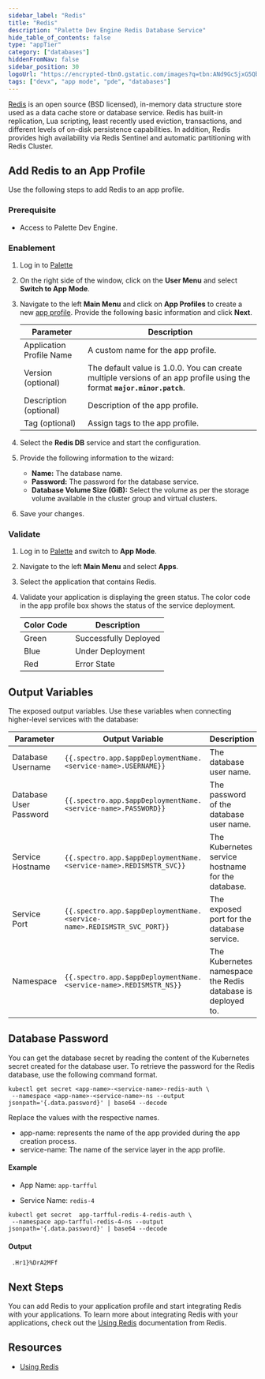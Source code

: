 ```yaml
---
sidebar_label: "Redis"
title: "Redis"
description: "Palette Dev Engine Redis Database Service"
hide_table_of_contents: false
type: "appTier"
category: ["databases"]
hiddenFromNav: false
sidebar_position: 30
logoUrl: "https://encrypted-tbn0.gstatic.com/images?q=tbn:ANd9GcSjxG5Qb38rX39m1M2p1W4t8H70OKpRY2breg&usqp=CAU"
tags: ["devx", "app mode", "pde", "databases"]
---
```


[Redis](https://redis.io/docs/latest/) is an open source (BSD licensed), in-memory data structure store used as a data
cache store or database service. Redis has built-in replication, Lua scripting, least recently used eviction,
transactions, and different levels of on-disk persistence capabilities. In addition, Redis provides high availability
via Redis Sentinel and automatic partitioning with Redis Cluster.

## Add Redis to an App Profile

Use the following steps to add Redis to an app profile.

### Prerequisite

- Access to Palette Dev Engine.

### Enablement

1. Log in to [Palette](https://console.spectrocloud.com)

2. On the right side of the window, click on the **User Menu** and select **Switch to App Mode**.

3. Navigate to the left **Main Menu** and click on **App Profiles** to create a new
   [app profile](../../../profiles/app-profiles/create-app-profiles/create-app-profiles.md). Provide the following basic
   information and click **Next**.

   | Parameter                | Description                                                                                                              |
   | ------------------------ | ------------------------------------------------------------------------------------------------------------------------ |
   | Application Profile Name | A custom name for the app profile.                                                                                       |
   | Version (optional)       | The default value is 1.0.0. You can create multiple versions of an app profile using the format **`major.minor.patch`**. |
   | Description (optional)   | Description of the app profile.                                                                                          |
   | Tag (optional)           | Assign tags to the app profile.                                                                                          |

4. Select the **Redis DB** service and start the configuration.

5. Provide the following information to the wizard:

   - **Name:** The database name.
   - **Password:** The password for the database service.
   - **Database Volume Size (GiB):** Select the volume as per the storage volume available in the cluster group and virtual
     clusters.

6. Save your changes.

### Validate

1. Log in to [Palette](https://console.spectrocloud.com) and switch to **App Mode**.

2. Navigate to the left **Main Menu** and select **Apps**.

3. Select the application that contains Redis.

4. Validate your application is displaying the green status. The color code in the app profile box shows the status of
   the service deployment.

   | **Color Code** | **Description**       |
   | -------------- | --------------------- |
   | Green          | Successfully Deployed |
   | Blue           | Under Deployment      |
   | Red            | Error State           |

## Output Variables

The exposed output variables. Use these variables when connecting higher-level services with the database:

| Parameter              | Output Variable                                                         | Description                                                 |
| ---------------------- | ----------------------------------------------------------------------- | ----------------------------------------------------------- |
| Database Username      | `{{.spectro.app.$appDeploymentName.<service-name>.USERNAME}}`           | The database user name.                                     |
| Database User Password | `{{.spectro.app.$appDeploymentName.<service-name>.PASSWORD}}`           | The password of the database user name.                     |
| Service Hostname       | `{{.spectro.app.$appDeploymentName.<service-name>.REDISMSTR_SVC}}`      | The Kubernetes service hostname for the database.           |
| Service Port           | `{{.spectro.app.$appDeploymentName.<service-name>.REDISMSTR_SVC_PORT}}` | The exposed port for the database service.                  |
| Namespace              | `{{.spectro.app.$appDeploymentName.<service-name>.REDISMSTR_NS}}`       | The Kubernetes namespace the Redis database is deployed to. |

## Database Password

You can get the database secret by reading the content of the Kubernetes secret created for the database user. To
retrieve the password for the Redis database, use the following command format.

```shell
kubectl get secret <app-name>-<service-name>-redis-auth \
 --namespace <app-name>-<service-name>-ns --output jsonpath='{.data.password}' | base64 --decode
```

Replace the values with the respective names.

- app-name: represents the name of the app provided during the app creation process.
- service-name: The name of the service layer in the app profile.

#### Example

- App Name: `app-tarfful`

- Service Name: `redis-4`

```shell
kubectl get secret  app-tarfful-redis-4-redis-auth \
 --namespace app-tarfful-redis-4-ns --output jsonpath='{.data.password}' | base64 --decode
```

#### Output

```shell hideClipboard
 .Hr1}%DrA2MFf
```

## Next Steps

You can add Redis to your application profile and start integrating Redis with your applications. To learn more about
integrating Redis with your applications, check out the [Using Redis](https://redis.io/docs/manual/) documentation from
Redis.

## Resources

- [Using Redis](https://redis.io/docs/manual/)
